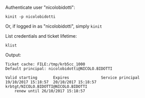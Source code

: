 Authenticate user "nicolobidotti":
```
kinit -p nicolobidotti
```
Or, if logged in as "nicolobidotti", simply `kinit`

List credentials and ticket lifetime:
```
klist
```
Output:
```
Ticket cache: FILE:/tmp/krb5cc_1000
Default principal: nicolobidotti@NICOLO.BIDOTTI

Valid starting       Expires              Service principal
19/10/2017 15:18:57  20/10/2017 15:18:57  krbtgt/NICOLO.BIDOTTI@NICOLO.BIDOTTI
	renew until 26/10/2017 15:18:57
```
